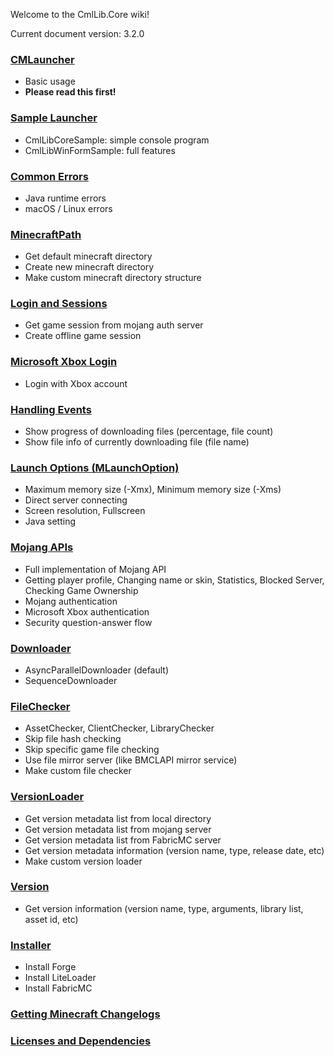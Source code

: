 Welcome to the CmlLib.Core wiki!

Current document version: 3.2.0

### [CMLauncher](https://github.com/CmlLib/CmlLib.Core/wiki/CMLauncher)
- Basic usage
- **Please read this first!**

### [Sample Launcher](https://github.com/CmlLib/CmlLib.Core/wiki/Sample-Code)
- CmlLibCoreSample: simple console program
- CmlLibWinFormSample: full features

### [Common Errors](https://github.com/CmlLib/CmlLib.Core/wiki/Common-Errors)
- Java runtime errors
- macOS / Linux errors

### [MinecraftPath](https://github.com/CmlLib/CmlLib.Core/wiki/MinecraftPath)
- Get default minecraft directory
- Create new minecraft directory
- Make custom minecraft directory structure

### [Login and Sessions](https://github.com/CmlLib/CmlLib.Core/wiki/Login-and-Sessions)
- Get game session from mojang auth server
- Create offline game session

### [Microsoft Xbox Login](https://github.com/CmlLib/CmlLib.Core/wiki/Microsoft-Xbox-Live-Login)
- Login with Xbox account

### [Handling Events](https://github.com/CmlLib/CmlLib.Core/wiki/Handling-Events)
 - Show progress of downloading files (percentage, file count)
 - Show file info of currently downloading file (file name)

### [Launch Options (MLaunchOption)](https://github.com/CmlLib/CmlLib.Core/wiki/MLaunchOption)
- Maximum memory size (-Xmx), Minimum memory size (-Xms)
- Direct server connecting
- Screen resolution, Fullscreen
- Java setting

### [Mojang APIs](https://github.com/CmlLib/MojangAPI)
- Full implementation of Mojang API
- Getting player profile, Changing name or skin, Statistics, Blocked Server, Checking Game Ownership
- Mojang authentication
- Microsoft Xbox authentication
- Security question-answer flow

### [Downloader](https://github.com/CmlLib/CmlLib.Core/wiki/Downloader)
- AsyncParallelDownloader (default)
- SequenceDownloader

### [FileChecker](https://github.com/CmlLib/CmlLib.Core/wiki/FileChecker)
- AssetChecker, ClientChecker, LibraryChecker
- Skip file hash checking
- Skip specific game file checking
- Use file mirror server (like BMCLAPI mirror service)
- Make custom file checker

### [VersionLoader](https://github.com/CmlLib/CmlLib.Core/wiki/VersionLoader)
- Get version metadata list from local directory
- Get version metadata list from mojang server
- Get version metadata list from FabricMC server
- Get version metadata information (version name, type, release date, etc)
- Make custom version loader

### [Version](https://github.com/CmlLib/CmlLib.Core/wiki/Version)
- Get version information (version name, type, arguments, library list, asset id, etc)

### [Installer](https://github.com/CmlLib/CmlLib.Core/wiki/Installer)
- Install Forge
- Install LiteLoader
- Install FabricMC

### [Getting Minecraft Changelogs](https://github.com/CmlLib/CmlLib.Core/wiki/Get-Minecraft-Changelogs)

### [Licenses and Dependencies](https://github.com/CmlLib/CmlLib.Core/wiki/Licenses-and-Dependencies)